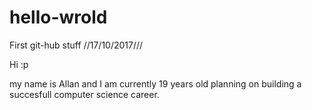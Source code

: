 # hello-wrold
First git-hub stuff   //17/10/2017///

Hi :p 

my name is Allan and I am currently 19 years old planning on building a succesfull computer science career.
